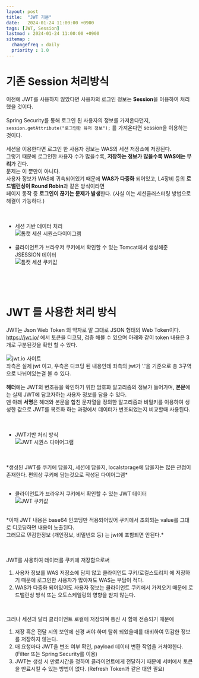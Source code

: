 ```yaml
---
layout: post
title:  "JWT 기본"
date:   2024-01-24 11:00:00 +0900
tags: [JWT, Session]
lastmod : 2024-01-24 11:00:00 +0900
sitemap :
  changefreq : daily
  priority : 1.0
---
```


# 기존 Session 처리방식

이전에 JWT를 사용하지 않았다면 사용자의 로그인 정보는 **Session**을 이용하여 처리했을 것이다.<br>
<br>
Spring Security를 통해 로그인 된 사용자의 정보를 가져온다던지, `session.getAttribute("로그인한 유저 정보");`  를 가져온다면 session을 이용하는 것이다.<br>
<br>
세션을 이용한다면  로그인 한 사용자 정보는 WAS의 세션 저장소에 저장된다. <br>
그렇기 때문에 로그인한 사용자 수가 많을수록, **저장하는 정보가 많을수록 WAS에는 무리**가 간다.<br>
문제는 이 뿐만이 아니다.<br>
사용자 정보가 WAS에 귀속되어있기 때문에 **WAS가 다중화** 되어있고, L4장비 등의 **로드밸런싱이 Round Robin**과 같은 방식이라면 <br>
페이지 동작 중 **로그인이 끊기는 문제가 발생**한다. (사실 이는 세션클러스터링 방법으로 해결이 가능하다.)<br>
<br>
<br>
* 세션 기반 데이터 처리<br>
![톰캣 세션 시퀀스다이어그램](https://sykimtropical.github.io/img/session-sequence-diagram.png)
<br><br>
* 클라이언트가 브라우저 쿠키에서 확인할 수 있는 Tomcat에서 생성해준 JSESSION 데이터<br>
![톰캣 세션 쿠키값](https://sykimtropical.github.io/img/Tomcat-JSESSIONID.png)

<br>
<br>
<br>

# JWT 를 사용한 처리 방식

JWT는 Json Web Token 의 약자로 말 그대로 JSON 형태의 Web Token이다.<br>
https://jwt.io/ 에서 토큰을 디코딩, 검증 해볼 수 있으며 아래와 같이 token 내용은 3개로 구분된것을 확인 할 수 있다.<br>
<br>
![jwt.io 사이트](https://sykimtropical.github.io/img/jwt-io-site.png)
<br>
좌측은 실제 jwt 이고, 우측은 디코딩 된 내용인데 좌측의 jwt가 '.'을 기준으로 총 3구역으로 나뉘어있는걸 볼 수 있다.<br>
<br>
**헤더**에는 JWT의 변조등을 확인하기 위한 암호화 알고리즘의 정보가 들어가며, **본문**에는 실제 JWT에 담고자하는 사용자 정보를 담을 수 있다.<br>
맨 아래 **서명**은 헤더와 본문을 합친 문자열을 정의한 알고리즘과 비밀키를 이용하여 생성한 값으로 JWT를 복호화 하는 과정에서 데이터가 변조되었는지 비교할때 사용된다.<br>
<br>
<br>
* JWT기반 처리 방식 <br>
![JWT 시퀀스 다이어그램](https://sykimtropical.github.io/img/jwt-sequence-diagram.png)
<br>
<br>
*생성된 JWT를 쿠키에 담을지, 세션에 담을지, localstorage에 담을지는 많은 관점이 존재한다.
편의상 쿠키에 담는것으로 작성된 다이어그램*
<br><br>

* 클라이언트가 브라우저 쿠키에서 확인할 수 있는 JWT 데이터 <br>
![JWT 쿠키값](https://sykimtropical.github.io/img/JWT_cookie.png)
<br>
*이때 JWT 내용은 base64 인코딩만 적용되어있어 쿠키에서 조회되는 value를  그대로 디코딩하면 내용이 노출된다.<br>
그러므로 민감한정보 (개인정보, 비밀번호 등) 는 jwt에 포함되면 안된다.*<br>
<br><br>


JWT를 사용하여 데이터를 쿠키에 저장함으로써
1. 사용자 정보를 WAS 저장소에 담지 않고 클라이언트 쿠키/로컬스토리지 에 저장하기 때문에 로그인한 사용자가 많아져도 WAS는 부담이 적다.
2. WAS가 다중화 되어있어도 사용자 정보는 클라이언트 쿠키에서 가져오기 때문에 로드밸런싱 방식 또는 오토스케일링의 영향을 받지 않는다.

<br>

그러나 세션과 달리 클라이언트 로컬에 저장되며 통신 시 함께 전송되기 때문에
1. 저장 혹은 전달 시의 보안에 신경 써야 하며 탈취 되었을때를 대비하여 민감한 정보를 저장하지 않는다.
2. 매 요청마다 JWT을 변조 여부 확인, payload 데이터 변환 작업을 거쳐야한다. (Filter 또는 Spring Security를 이용)
3. JWT는 생성 시 만료시간을 정하여 클라이언트에게 전달하기 때문에 서버에서 토큰을 만료시킬 수 있는 방법이 없다. (Refresh Token과 같은 대안 필요)
